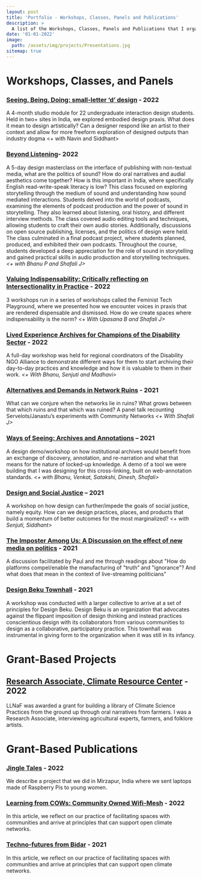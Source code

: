 ```yaml
---
layout: post
title: 'Portfolio - Workshops, Classes, Panels and Publications'
description: >
  A list of the Workshops, Classes, Panels and Publications that I organized, spoke, wrote
date: '01-01-2022'
image: 
  path: /assets/img/projects/Presentations.jpg
sitemap: true
---
```

# Workshops, Classes, and Panels
### [Seeing, Being, Doing: small-letter ‘d’ design](2022-01-01-Facilitating-a-Design-Studio-Overview.md) - 2022
A 4-month studio module for 22 undergraduate interaction design students. Held in two+ sites in India, we explored embodied design praxis. What does it mean to design artistically? Can a designer respond like an artist to their context and allow for more freeform exploration of designed outputs than industry dogma <+ with Navin and Siddhant>

### [Beyond Listening]()- 2022
A 5-day design masterclass on the interface of publishing with non-textual media, what are the politics of sound? How do oral narratives and audial aesthetics come together? How is this important in India, where specifically English read-write-speak literacy is low? This class focused on exploring storytelling through the medium of sound and understanding how sound mediated interactions. Students delved into the world of podcasts, examining the elements of podcast production and the power of sound in storytelling. They also learned about listening, oral history, and different interview methods. The class covered audio editing tools and techniques, allowing students to craft their own audio stories. Additionally, discussions on open source publishing, licenses, and the politics of design were held. The class culminated in a final podcast project, where students planned, produced, and exhibited their own podcasts. Throughout the course, students developed a deep appreciation for the role of sound in storytelling and gained practical skills in audio production and storytelling techniques.*<+ with Bhanu P and Shafali J>*

### [Valuing Indispensability: Critically reflecting on Intersectionality in Practice]() - 2022
3 workshops run in a series of workshops called the Feminist Tech Playground, where we presented how we encounter voices in praxis that are rendered dispensable and dismissed. How do we create spaces where indispensability is the norm? *<+ With Upasana B and Shafali J>*

### [Lived Experience Archives for Champions of the Disability Sector]() - 2022
A full-day workshop was held for regional coordinators of the Disability NGO Alliance to demonstrate different ways for them to start archiving their day-to-day practices and knowledge and how it is valuable to them in their work. *<+ With Bhanu, Senjuti and Madhavi>*

### [Alternatives and Demands in Network Ruins](https://twitter.com/dcwalk_/status/1381598287082500100?s=20&t=UQoNcd_xPznfUZlNuWoDbA) **-** **2021**

What can we conjure when the networks lie in ruins? What grows between that which ruins and that which was ruined? A panel talk recounting Servelots/Janastu’s experiments with Community Networks *<+ With Shafali J>*

### [Ways of Seeing: Archives and Annotations](https://www.milli.link/iaw2021/#ways-of-seeing--an-archive-annotation-workshop) **– 2021**

A design demo/workshop on how institutional archives would benefit from an exchange of discovery, annotation, and re-narration and what that means for the nature of locked-up knowledge. A demo of a tool we were building that I was designing for this cross-linking, built on web-annotation standards. *<+ with Bhanu, Venkat, Satakshi, Dinesh, Shafali>*

### [Design and Social Justice](https://twitter.com/onefuture_india/status/1386285835775987712/photo/1) **– 2021**

A workshop on how design can further/impede the goals of social justice, namely equity. How can we design practices, places, and products that build a momentum of better outcomes for the most marginalized? *<+ with Senjuti, Siddhant>*

### [The Imposter Among Us: A Discussion on the effect of new media on politics](https://twitter.com/blnaveen/status/1321689139327066112?s=20&t=sirx2jX9r_3QYdSMChImuA) - **2021**

A discussion facilitated by Paul and me through readings about "How do platforms compel/enable the manufacturing of "truth” and "ignorance"? And what does that mean in the context of live-streaming politicians"

### [Design Beku Townhall](https://twitter.com/DesignBeku/status/1305805491126247424?s=20&t=fWFgayBf_gS-tGYtN90eNQ) - **2021**

A workshop was conducted with a larger collective to arrive at a set of principles for Design Beku. Design Beku is an organization that advocates against the flippant imposition of design thinking and instead practices conscientious design with its collaborators from various communities to design as a collaborative, participatory practice. This townhall was instrumental in giving form to the organization when it was still in its infancy.

# Grant-Based Projects

## [Research Associate, Climate Resource Center]() - 2022

LLNaF was awarded a grant for building a library of Climate Science Practices from the ground up through oral narratives from farmers. I was a Research Associate, interviewing agricultural experts, farmers, and folklore artists. 

# Grant-Based Publications

### [Jingle Tales](https://criticalcode.recipes/contributions/jingle-tales) **- 2022**

We describe a project that we did in Mirzapur, India where we sent laptops made of Raspberry Pis to young women.

### [Learning from COWs: Community Owned Wifi-Mesh](https://branch.climateaction.tech/issues/issue-4/cows/) **- 2022**

In this article, we reflect on our practice of facilitating spaces with communities and arrive at principles that can support open climate networks.

### [Techno-futures from Bidar](https://one.compost.digital/fertile-technofutures-from-bidar/) **- 2021**

In this article, we reflect on our practice of facilitating spaces with communities and arrive at principles that can support open climate networks.